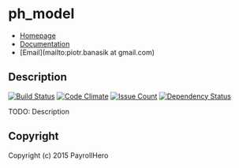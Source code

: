 # ph_model

* [Homepage](https://rubygems.org/gems/ph_model)
* [Documentation](http://rubydoc.info/gems/ph_model/frames)
* [Email](mailto:piotr.banasik at gmail.com)

## Description

[![Build Status](https://travis-ci.org/payrollhero/ph_model.svg?branch=master)](https://travis-ci.org/payrollhero/ph_model)
[![Code Climate](https://codeclimate.com/github/payrollhero/ph_model/badges/gpa.svg)](https://codeclimate.com/github/payrollhero/ph_model)
[![Issue Count](https://codeclimate.com/github/payrollhero/ph_model/badges/issue_count.svg)](https://codeclimate.com/github/payrollhero/ph_model)
[![Dependency Status](https://gemnasium.com/payrollhero/ph_model.svg)](https://gemnasium.com/payrollhero/ph_model)

TODO: Description

## Copyright

Copyright (c) 2015 PayrollHero
